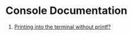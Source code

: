 # Console Documentation

1. [Printing into the terminal without printf?](https://stackoverflow.com/questions/63629249/printing-into-the-terminal-without-printf)
